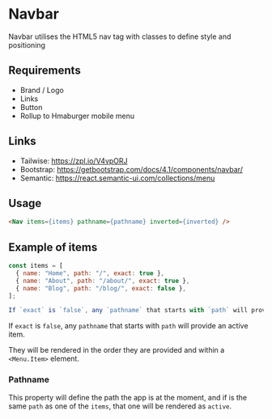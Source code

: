 # Navbar

Navbar utilises the HTML5 nav tag with classes to define style and positioning

## Requirements

- Brand / Logo
- Links
- Button
- Rollup to Hmaburger mobile menu

## Links

- Tailwise: https://zpl.io/V4vpORJ
- Bootstrap: https://getbootstrap.com/docs/4.1/components/navbar/
- Semantic: https://react.semantic-ui.com/collections/menu

## Usage

```html
<Nav items={items} pathname={pathname} inverted={inverted} />
```

## Example of items

```javascript
const items = [
  { name: "Home", path: "/", exact: true },
  { name: "About", path: "/about/", exact: true },
  { name: "Blog", path: "/blog/", exact: false },
];

If `exact` is `false`, any `pathname` that starts with `path` will provide an active item.
```

If `exact` is `false`, any `pathname` that starts with `path` will provide an
active item.

They will be rendered in the order they are provided and within a `<Menu.Item>`
element.

### Pathname

This property will define the path the app is at the moment, and if is the same
`path` as one of the `items`, that one will be rendered as `active`.
